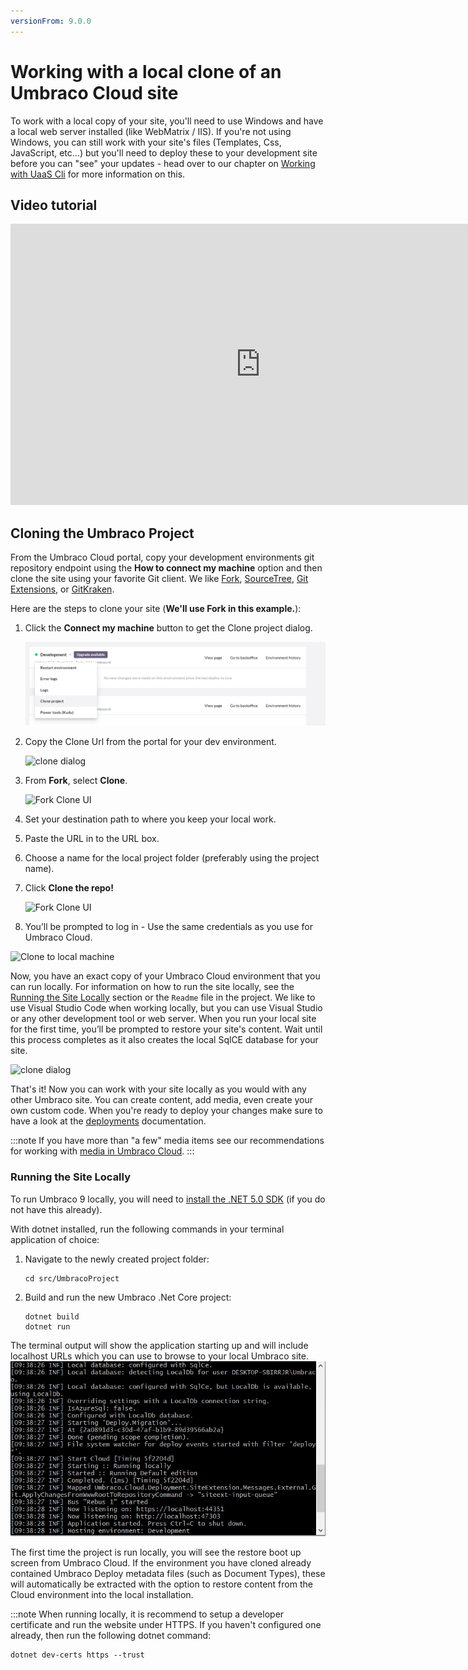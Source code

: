 ```yaml
---
versionFrom: 9.0.0
---
```


# Working with a local clone of an Umbraco Cloud site

To work with a local copy of your site, you'll need to use Windows and have a local web server installed (like WebMatrix / IIS). If you're not using Windows, you can still work with your site's files (Templates, Css, JavaScript, etc...) but you'll need to deploy these to your development site before you can "see" your updates - head over to our chapter on [Working with UaaS Cli](../Working-With-UaaS-Cli/) for more information on this.

## Video tutorial

<iframe width="800" height="450" src="https://www.youtube.com/embed/rZCwfH7CsTs" frameborder="0" allow="accelerometer; autoplay; encrypted-media; gyroscope; picture-in-picture" allowfullscreen></iframe>

## Cloning the Umbraco Project

From the Umbraco Cloud portal, copy your development environments git repository endpoint using the **How to connect my machine** option and then clone the site using your favorite Git client. We like [Fork](https://git-fork.com/), [SourceTree](https://www.sourcetreeapp.com/), [Git Extensions](https://gitextensions.github.io), or [GitKraken](https://www.gitkraken.com/).

Here are the steps to clone your site (**We'll use Fork in this example.**):

1. Click the **Connect my machine** button to get the Clone project dialog.

    ![Connect my machine](images/connect-my-machine.png)

2. Copy the Clone Url from the portal for your dev environment.

    ![clone dialog](images/connect-my-machine-2.png)

3. From **Fork**, select **Clone**.

    ![Fork Clone UI](images/Fork-Clone.png)

4. Set your destination path to where you keep your local work.
5. Paste the URL in to the URL box.
6. Choose a name for the local project folder (preferably using the project name).
7. Click **Clone the repo!**

    ![Fork Clone UI](images/Fork-clone-2.png)
8. You’ll be prompted to log in - Use the same credentials as you use for Umbraco Cloud.

![Clone to local machine](images/clone-to-local.gif)

Now, you have an exact copy of your Umbraco Cloud environment that you can run locally. For information on how to run the site locally, see the [Running the Site Locally](#running-the-site-locally) section or the `Readme` file in the project.  We like to use Visual Studio Code when working locally, but you can use Visual Studio or any other development tool or web server. When you run your local site for the first time, you’ll be prompted to restore your site's content. Wait until this process completes as it also creates the local SqlCE database for your site.

![clone dialog](images/restorecontent.jpg)

That's it! Now you can work with your site locally as you would with any other Umbraco site. You can create content, add media, even create your own custom code. When you're ready to deploy your changes make sure to have a look at the [deployments](../../Deployment/) documentation.

:::note
If you have more than "a few" media items see our recommendations for working with [media in Umbraco Cloud](../Media/).
:::

### Running the Site Locally

To run Umbraco 9 locally, you will need to [install the .NET 5.0 SDK](https://dotnet.microsoft.com/download) (if you do not have this already).

With dotnet installed, run the following commands in your terminal application of choice:

1. Navigate to the newly created project folder:

    ```cli
    cd src/UmbracoProject
    ```

2. Build and run the new Umbraco .Net Core project:

    ```cli
    dotnet build
    dotnet run
    ```

The terminal output will show the application starting up and will include localhost URLs which you can use to browse to your local Umbraco site.
![Terminal Output](images/terminal-output.png)

The first time the project is run locally, you will see the restore boot up screen from Umbraco Cloud. If the environment you have cloned already contained Umbraco Deploy metadata files (such as Document Types), these will automatically be extracted with the option to restore content from the Cloud environment into the local installation.

:::note
When running locally, it is recommend to setup a developer certificate and run the website under HTTPS. If you haven't configured one already, then run the following dotnet command:

```cli
dotnet dev-certs https --trust
```
